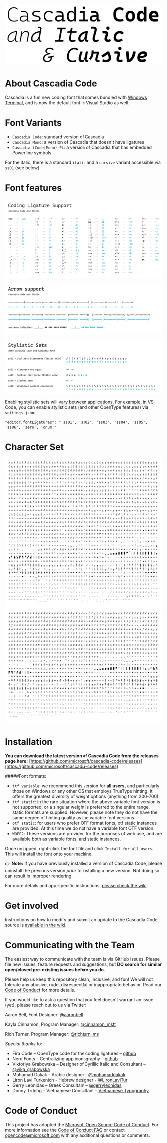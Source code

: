 ![Cascadia Code](images/cascadia-code.png)

# About Cascadia Code
Cascadia is a fun new coding font that comes bundled with [Windows Terminal](https://github.com/microsoft/terminal), and is now the default font in Visual Studio as well. 

# Font Variants
-  `Cascadia Code`: standard version of Cascadia
-  `Cascadia Mono`: a version of Cascadia that doesn't have ligatures
-  `Cascadia (Code|Mono) PL`: a version of Cascadia that has embedded Powerline symbols

For the italic, there is a standard `italic` and a `cursive` variant accessible via `ss01` (see below). 

# Font features
![Coding Ligatures](images/ligatures.png)

![Arrow Support](images/arrow_support.png)

![Stylistic Sets](images/stylistic_set.png)

Enabling stylistic sets will [vary between applications](https://github.com/tonsky/FiraCode/wiki/How-to-enable-stylistic-sets). For example, in VS Code, you can enable stylistic sets (and other OpenType features) via `settings.json`:

```
"editor.fontLigatures": "'ss01', 'ss02', 'ss03', 'ss04', 'ss05', 'ss06', 'zero', 'onum'"
```

# Character Set
![Cascadia Code](images/cascadia-code-characters.png)
![Cascadia Code Italic](images/cascadia-code-italic-characters.png)

# Installation

**You can download the latest version of Cascadia Code from the releases page here:** [https://github.com/microsoft/cascadia-code/releases](https://github.com/microsoft/cascadia-code/releases)

#####Font formats:

- `ttf variable`: we recommend this version for **all users,** and particularly those on Windows or any other OS that employs TrueType hinting. It offers the greatest diversity of weight options (anything from 200-700).
- `ttf static`: in the rare situation where the above variable font version is not supported, or a singular weight is preferred to the entire range, static formats are supplied. However, please note they do not have the same degree of hinting quality as the variable font versions.
- `otf static`: for users who prefer OTF format fonts, otf static instances are provided. At this time we do not have a variable font OTF version. 
- `WOFF2`: These versions are provided for the purposes of web use, and are available both as variable fonts, and static instances. 

Once unzipped, right-click the font file and click `Install for all users`. This will install the font onto your machine. 

👉 **Note:** If you have previously installed a version of Cascadia Code, please uninstall the previous version *prior* to installing a new version. Not doing so can result in improper rendering. 

For more details and app-specific instructions, [please check the wiki](https://github.com/microsoft/cascadia-code/wiki/Installing-Cascadia-Code). 

# Get involved
Instructions on how to modify and submit an update to the Cascadia Code source is [available in the wiki](https://github.com/microsoft/cascadia-code/wiki/Modifying-Cascadia-Code).


# Communicating with the Team

The easiest way to communicate with the team is via GitHub Issues. Please file new issues, feature requests and suggestions, but **DO search for similar open/closed pre-existing issues before you do**.

Please help us keep this repository clean, inclusive, and fun! We will not tolerate any abusive, rude, disrespectful or inappropriate behavior. Read our [Code of Conduct](https://opensource.microsoft.com/codeofconduct/) for more details.

If you would like to ask a question that you feel doesn't warrant an issue (yet), please reach out to us via Twitter:

Aaron Bell, Font Designer: [@aaronbell](https://twitter.com/aaronbell)

Kayla Cinnamon, Program Manager: [@cinnamon_msft](https://twitter.com/cinnamon_msft)

Rich Turner, Program Manager: [@richturn_ms](https://twitter.com/richturn_ms)

_Special thanks_ to:
- Fira Code – OpenType code for the coding ligatures – [github](https://github.com/tonsky/FiraCode)
- Nerd Fonts – Centralizing app iconography – [github](https://github.com/ryanoasis/nerd-fonts)
- Viktoriya Grabowska – Designer of Cyrillic Italic and Consultant – [@vika_grabowska](https://twitter.com/vika_grabowska)
- Mohamad Dakak - Arabic designer - [@mohamaddakak](https://twitter.com/mohamaddakak)
- Liron Lavi Turkenich - Hebrew designer - [@LironLaviTur](https://twitter.com/LironLaviTur)
- Gerry Leonidas – Greek Consultant – [@gerryleonidas](https://twitter.com/gerryleonidas)
- Donny Trương – Vietnamese Consultant – [Vietnamese Typography](https://vietnamesetypography.com)

# Code of Conduct

This project has adopted the [Microsoft Open Source Code of Conduct](https://opensource.microsoft.com/codeofconduct/). For more information see the [Code of Conduct FAQ](https://opensource.microsoft.com/codeofconduct/faq/)
or contact [opencode@microsoft.com](mailto:opencode@microsoft.com) with any additional questions or comments.
